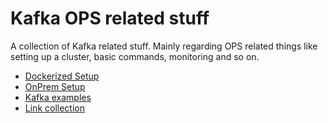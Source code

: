 # Kafka OPS related stuff

A collection of Kafka related stuff.
Mainly regarding OPS related things like setting up a cluster, basic commands, monitoring and so on.

  * [ Dockerized Setup](readme_docker.md)
  * [ OnPrem Setup](readme_onprem.md)
  * [ Kafka examples](kafka_examples.md)
  * [ Link collection](link_collection.md)


